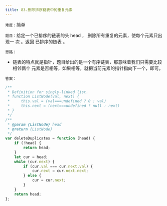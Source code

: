 ```yaml
---
title: 83.删除排序链表中的重复元素
---
```


`难度：`简单

`题目：`给定一个已排序的链表的头 head ， 删除所有重复的元素，使每个元素只出现一
次 。返回 已排序的链表 。

`思路：`

-   链表的特点就是指针，题目给出的是一个有序链表，那意味着我们只需要比较相邻俩个
    元素是否相等，如果相等，就把当前元素的指针指向下一个，即可。

`答案：`

```js
/**
 * Definition for singly-linked list.
 * function ListNode(val, next) {
 *     this.val = (val===undefined ? 0 : val)
 *     this.next = (next===undefined ? null : next)
 * }
 */
/**
 * @param {ListNode} head
 * @return {ListNode}
 */
var deleteDuplicates = function (head) {
	if (!head) {
		return head;
	}
	let cur = head;
	while (cur.next) {
		if (cur.val === cur.next.val) {
			cur.next = cur.next.next;
		} else {
			cur = cur.next;
		}
	}
	return head;
};
```
